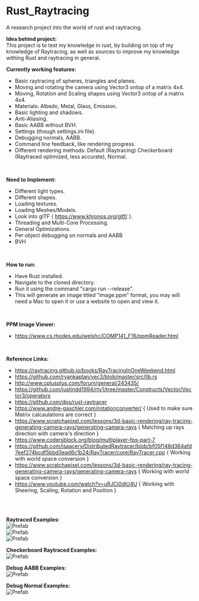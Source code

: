 # Rust_Raytracing
A research project into the world of rust and raytracing.
<br/>

**Idea behind project:**<br/>
This project is to test my knowledge in rust, by building on top of my knowledge of Raytracing, as well as sources to improve my knowledge withing Rust and raytracing in general.
<br/>

**Currently working features:**<br/>
- Basic raytracing of spheres, triangles and planes.
- Moving and rotating the camera using Vector3 ontop of a matrix 4x4.
- Moving, Rotation and Scaling shapes using Vector3 ontop of a matrix 4x4.
- Materials: Albedo, Metal, Glass, Emission.
- Basic lighting and shadows.
- Anti-Aliasing.
- Basic AABB without BVH.
- Settings (though settings.ini file).
- Debugging normals, AABB.
- Command line feedback, like rendering progress.
- Different rendering methods: Default (Raytracing) Checkerboard (Raytraced optimized, less accurate), Normal.
<br/>

**Need to Implement:**<br/>
- Different light types.
- Different shapes.
- Loading textures.
- Loading Meshes/Models.
- Look into glTF { https://www.khronos.org/gltf/ }.
- Threading and Multi-Core Processing.
- General Optimizations.
- Per object debugging on normals and AABB
- BVH
<br/>

**How to run:**<br/>
- Have Rust installed.
- Navigate to the cloned directory.
- Run it using the command "cargo run --release".
- This will generate an image titled "image.ppm" format, you may will need a Mac to open it or use a website to open and view it.
<br/>

**PPM Image Viewer:**<br/>
- https://www.cs.rhodes.edu/welshc/COMP141_F16/ppmReader.html
<br/>

**Reference Links:**<br/>
- https://raytracing.github.io/books/RayTracingInOneWeekend.html
- https://github.com/ryankaplan/vec3/blob/master/src/lib.rs
- http://www.cplusplus.com/forum/general/243435/
- https://github.com/justindd1994/rtv1/tree/master/Constructs/Vector/Vector3/operators
- https://github.com/dps/rust-raytracer
- https://www.andre-gaschler.com/rotationconverter/ { Used to make sure Matrix calcaulations are correct }
- https://www.scratchapixel.com/lessons/3d-basic-rendering/ray-tracing-generating-camera-rays/generating-camera-rays { Matching up rays direction with camera's direction }
- https://www.codersblock.org/blog/multiplayer-fps-part-7
- https://github.com/isaacery/DistributedRaytracer/blob/bf05f148d364afd7eef274bcdf5bbd3ead6c1b24/RayTracer/core/RayTracer.cpp { Working with world space conversion }
- https://www.scratchapixel.com/lessons/3d-basic-rendering/ray-tracing-generating-camera-rays/generating-camera-rays { Working with world space conversion }
- https://www.youtube.com/watch?v=uRJCi0dlU4U { Working with Sheering, Scaling, Rotation and Position }
<br/>
<br/>

**Raytraced Examples:**<br/>
![Prefab](https://github.com/justindd1994/Rust_Raytracing/blob/master/images/ray-tracing-demo-5.png)<br/>
![Prefab](https://github.com/justindd1994/Rust_Raytracing/blob/master/images/ray-tracing-demo-6.png)<br/>
![Prefab](https://github.com/justindd1994/Rust_Raytracing/blob/master/images/ray-tracing-demo-7.png)<br/>

**Checkerboard Raytraced Examples:**<br/>
![Prefab](https://github.com/justindd1994/Rust_Raytracing/blob/master/images/ray-tracing-demo-8.png)<br/>

**Debug AABB Examples:**<br/>
![Prefab](https://github.com/justindd1994/Rust_Raytracing/blob/master/images/ray-tracing-demo-9.png)<br/>

**Debug Normal Examples:**<br/>
![Prefab](https://github.com/justindd1994/Rust_Raytracing/blob/master/images/ray-tracing-demo-10.png)<br/>